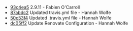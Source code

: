 * [93c4ea5](https://github.com/TryGhost/Casper/commit/93c4ea5) 2.9.11 - Fabien O'Carroll
* [87abdc2](https://github.com/TryGhost/Casper/commit/87abdc2) Updated travis.yml file - Hannah Wolfe
* [50c53f4](https://github.com/TryGhost/Casper/commit/50c53f4) Updated .travis.yml file - Hannah Wolfe
* [dc05ff2](https://github.com/TryGhost/Casper/commit/dc05ff2) Update Renovate Configuration - Hannah Wolfe

